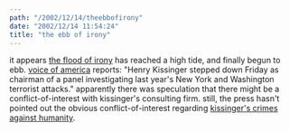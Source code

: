 ```yaml
---
path: "/2002/12/14/theebbofirony" 
date: "2002/12/14 11:54:24" 
title: "the ebb of irony" 
---
```

<p>it appears <a href="http://weblog.randomchaos.com/index.php?date=2002-11-29&amp;title=the+painful+irony">the flood of irony</a> has reached a high tide, and finally begun to ebb. <a href="http://www.voanews.com/article.cfm?objectID=42E52739-4309-4962-A65AF109738F3E77">voice of america</a> reports: "Henry Kissinger stepped down Friday as chairman of a panel investigating last year's New York and Washington terrorist attacks." apparently there was speculation that there might be a conflict-of-interest with kissinger's consulting firm. still, the press hasn't pointed out the obvious conflict-of-interest regarding <a href="http://www.fair.org/activism/kissinger-crimes.html">kissinger's crimes against humanity</a>.</p>